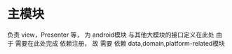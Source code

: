 # 主模块

负责 view，Presenter 等， 为 android模块
与其他大模块的接口定义在此处
由于 需要在此处完成 依赖注册， 故 需要 依赖 data,domain,platform-related模块